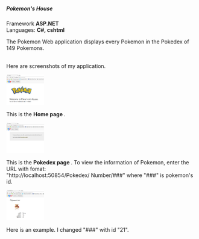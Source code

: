  <h5 class="w3-text-green"><b>Pokemon's House</b></h5>
 <p> Framework <b> ASP.NET</b><br/>
 Languages: <b>C#, cshtml</b></p>
 <p>  The Pokemon Web application displays every Pokemon in the Pokedex of 149 Pokemons.<br/><br/>

</i>  Here are screenshots of my application.
   
<img src="Images/sc7.png" alt="Norway" style="width:100px; height:80px" >
 <p>This is the <b>Home page </b>.</p>

<img src="Images/sc11.png" alt="Norway" style="width:100px; height:80px" >
<p>This is the <b>Pokedex page </b>. To view the information of Pokemon, enter the URL with fomat:<br/>
     "http://localhost:50854/Pokedex/ Number/###"  where "###" is pokemon's id. </p>

<img  src="Images/sc10.png" alt="Norway" style="width:100px; height:80px" >
<p>Here is an example. I changed "###" with id "21". </p>
